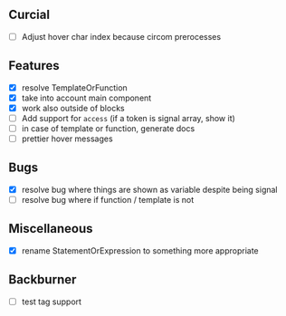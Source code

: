 ## Curcial
- [ ] Adjust hover char index because circom prerocesses

## Features
- [x] resolve TemplateOrFunction
- [x] take into account main component
- [x] work also outside of blocks
- [ ] Add support for `access` (if a token is signal array, show it)
- [ ] in case of template or function, generate docs
- [ ] prettier hover messages

## Bugs
- [x] resolve bug where things are shown as variable despite being signal
- [ ] resolve bug where if function / template is not 

## Miscellaneous
- [x] rename StatementOrExpression to something more appropriate

## Backburner
- [ ] test tag support
